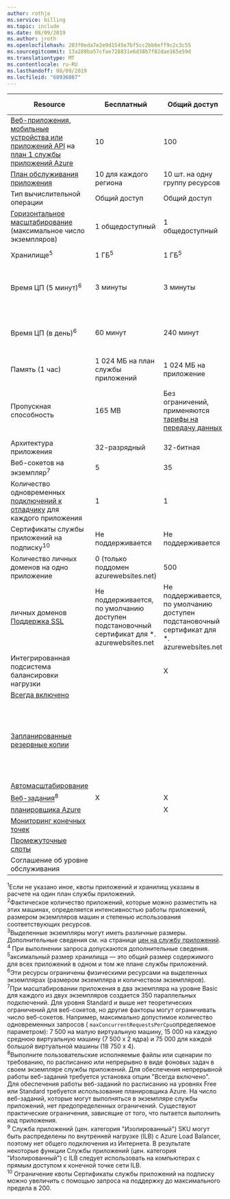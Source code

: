 ```yaml
---
author: rothja
ms.service: billing
ms.topic: include
ms.date: 08/09/2019
ms.author: jroth
ms.openlocfilehash: 203f0eda7e2e9d1545e7bf5cc2bb6eff9c2c3c55
ms.sourcegitcommit: 13a289ba57cfae728831e6d38b7f82dae165e59d
ms.translationtype: MT
ms.contentlocale: ru-RU
ms.lasthandoff: 08/09/2019
ms.locfileid: "68936887"
---
```

| Resource | Бесплатный | Общий доступ | Стандартная | Стандарт | Премиум (версия 2) | Изолированный </th> |
| --- | --- | --- | --- | --- | --- | --- |
| [Веб-приложения, мобильные устройства или приложений API](https://azure.microsoft.com/services/app-service/) на [план 1 службы приложений Azure](../articles/app-service/overview-hosting-plans.md)<sup></sup> |10 |100 |Без ограничений<sup>2</sup> |Без ограничений<sup>2</sup> |Без ограничений<sup>2</sup> |Без ограничений<sup>2</sup>|
| [План обслуживания приложения](../articles/app-service/overview-hosting-plans.md) |10 для каждого региона |10 шт. на одну группу ресурсов |100 шт. на одну группу ресурсов |100 шт. на одну группу ресурсов |100 шт. на одну группу ресурсов |100 шт. на одну группу ресурсов|
| Тип вычислительной операции |Общий доступ |Общий доступ |Выделенный<sup>3</sup> |Выделенный<sup>3</sup> |Выделенный<sup>3</sup></p> |Выделенный<sup>3</sup>|
| [Горизонтальное масштабирование](../articles/app-service/web-sites-scale.md) (максимальное число экземпляров) |1 общедоступный |1 общедоступный |3 выделенных<sup>3</sup> |10 выделенных<sup>3</sup> |20 выделенных<sup>3</sup>|100 выделенных<sup>4</sup>|
| Хранилище<sup>5</sup> |1 ГБ<sup>5</sup> |1 ГБ<sup>5</sup> |10 ГБ<sup>5</sup> |50 ГБ<sup>5</sup> |250 ГБ<sup>5</sup></p> |1 ТБ<sup>5</sup>|
| Время ЦП (5 минут)<sup>6</sup> |3 минуты |3 минуты |Без ограничений, оплата по стандартным [тарифам](https://azure.microsoft.com/pricing/details/app-service/)</a> |Без ограничений, оплата по стандартным [тарифам](https://azure.microsoft.com/pricing/details/app-service/)</a> |Без ограничений, оплата по стандартным [тарифам](https://azure.microsoft.com/pricing/details/app-service/)</a> |Без ограничений, оплата по стандартным [тарифам](https://azure.microsoft.com/pricing/details/app-service/)</a>|
| Время ЦП (в день)<sup>6</sup> |60 минут |240 минут |Без ограничений, оплата по стандартным [тарифам](https://azure.microsoft.com/pricing/details/app-service/)</a> |Без ограничений, оплата по стандартным [тарифам](https://azure.microsoft.com/pricing/details/app-service/)</a> |Без ограничений, оплата по стандартным [тарифам](https://azure.microsoft.com/pricing/details/app-service/)</a> |Без ограничений, оплата по стандартным [тарифам](https://azure.microsoft.com/pricing/details/app-service/)</a> |
| Память (1 час) |1 024 МБ на план службы приложений |1 024 МБ на приложение |Н/Д |Н/Д |Н/Д |Н/Д |
| Пропускная способность |165 MB |Без ограничений, применяются [тарифы на передачу данных](https://azure.microsoft.com/pricing/details/data-transfers/) |Без ограничений, применяются [тарифы на передачу данных](https://azure.microsoft.com/pricing/details/data-transfers/) |Без ограничений, применяются [тарифы на передачу данных](https://azure.microsoft.com/pricing/details/data-transfers/) |Без ограничений, применяются [тарифы на передачу данных](https://azure.microsoft.com/pricing/details/data-transfers/) |Без ограничений, применяются [тарифы на передачу данных](https://azure.microsoft.com/pricing/details/data-transfers/) |
| Архитектура приложения |32-разрядный |32-битная |32- или 64-битная |32- или 64-битная |32- или 64-битная |32- или 64-битная |
| Веб-сокетов на экземпляр<sup>7</sup> |5 |35 |350 |Без ограничений |Без ограничений |Без ограничений |
| Количество одновременных [подключений к отладчику](../articles/app-service/troubleshoot-dotnet-visual-studio.md) для каждого приложения |1 |1 |1 |5 |5 |5 |
| Сертификаты службы приложений на подписку<sup>10</sup>| Не поддерживается | Не поддерживается |10 |10 |10 |10 |
| Количество личных доменов на одно приложение</a> |0 (только поддомен azurewebsites.net)|500 |500 |500 |500 |500 |
| личных доменов [Поддержка SSL](../articles/app-service/app-service-web-tutorial-custom-ssl.md) |Не поддерживается, по умолчанию доступен подстановочный сертификат для *. azurewebsites.net|Не поддерживается, по умолчанию доступен подстановочный сертификат для *. azurewebsites.net|Неограниченное количество подключений SSL на основе SNI |Включено неограниченное количество подключений SSL на основе SNI и 1 подключение SSL на основе IP |Включено неограниченное количество подключений SSL на основе SNI и 1 подключение SSL на основе IP | Включено неограниченное количество подключений SSL на основе SNI и 1 подключение SSL на основе IP|
| Интегрированная подсистема балансировки нагрузки | |X |X |X |X |X<sup>9</sup> |
| [Всегда включено](../articles/app-service/configure-common.md) | | |X |X |X |X |
| [Запланированные резервные копии](../articles/app-service/manage-backup.md) | | | | Запланированное резервное копирование каждые 2 часа, максимум 12 резервных копий в день (вручную и по расписанию) | Запланированное резервное копирование каждый час, не более 50 резервных копий в день (вручную и по расписанию) | Запланированное резервное копирование каждый час, не более 50 резервных копий в день (вручную и по расписанию) |
| [Автомасштабирование](../articles/app-service/web-sites-scale.md) | | | |X |X |X |
| [Веб-задания](../articles/app-service/webjobs-create.md)<sup>8</sup> |X |X |X |X |X |X |
| [планировщика Azure](https://azure.microsoft.com/services/scheduler/) | |X |X |X |X |X |
| [Мониторинг конечных точек](../articles/app-service/web-sites-monitor.md) | | |X |X |X |X |
| [Промежуточные слоты](../articles/app-service/deploy-staging-slots.md) | | | |5 |20 |20 |
| Соглашение об уровне обслуживания | |  |99,95 %|99,95 %|99,95 %|99,95 %|  

<sup>1</sup>Если не указано иное, квоты приложений и хранилищ указаны в расчете на один план службы приложений.  
<sup>2</sup>Фактическое количество приложений, которые можно разместить на этих машинах, определяется интенсивностью работы приложений, размером экземпляров машин и степенью использования соответствующих ресурсов.  
<sup>3</sup>Выделенные экземпляры могут иметь различные размеры. Дополнительные сведения см. на странице [цен на службу приложений](https://azure.microsoft.com/pricing/details/app-service/).  
<sup>4</sup> При выполнении запроса допускаются дополнительные сведения.  
<sup>5</sup>аксимальный размер хранилища — это общий размер содержимого для всех приложений в одном и том же плане службы приложений.  
<sup>6</sup>Эти ресурсы ограничены физическими ресурсами на выделенных экземплярах (размером экземпляра и количеством экземпляров).  
<sup>7</sup>При масштабировании приложения в два экземпляра на уровне Basic для каждого из двух экземпляров создается 350 параллельных подключений. Для уровня Standard и выше нет теоретических ограничений для веб-сокетов, но другие факторы могут ограничивать число веб-сокетов. Например, максимально допустимое количество одновременных запросов ( `maxConcurrentRequestsPerCpu`определяемое параметром): 7 500 на малую виртуальную машину, 15 000 на каждую среднюю виртуальную машину (7 500 x 2 ядра) и 75 000 для каждой большой виртуальной машины (18 750 x 4).  
<sup>8</sup>Выполните пользовательские исполняемые файлы или сценарии по требованию, по расписанию или непрерывно в виде фоновых задач в своем экземпляре службы приложений. Для обеспечения непрерывной работы веб-заданий требуется установка опции "Всегда включено". Для обеспечения работы веб-заданий по расписанию на уровнях Free или Standard требуется использование планировщика Azure. На число веб-заданий, которые могут выполняться в экземпляре службы приложений, нет предопределенных ограничений. Существуют практические ограничения, зависящие от того, что пытается выполнить код приложения.  
<sup>9</sup> Служба приложений (цен. категория "Изолированный") SKU могут быть распределены по внутренней нагрузке (ILB) с Azure Load Balancer, поэтому нет общего подключения из Интернета. В результате некоторые функции Службы приложений (цен. категория "Изолированный") с ILB следует использовать на компьютерах с прямым доступом к конечной точке сети ILB.  
<sup>10</sup> Ограничение квоты Сертификаты службы приложений на подписку можно увеличить с помощью запроса на поддержку до максимального предела в 200.  